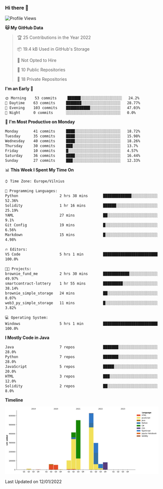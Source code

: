 ### Hi there 👋

<!--START_SECTION:waka-->
![Profile Views](http://img.shields.io/badge/Profile%20Views-0-blue)

**🐱 My GitHub Data** 

> 🏆 25 Contributions in the Year 2022
 > 
> 📦 19.4 kB Used in GitHub's Storage 
 > 
> 🚫 Not Opted to Hire
 > 
> 📜 10 Public Repositories 
 > 
> 🔑 18 Private Repositories  
 > 
**I'm an Early 🐤** 

```text
🌞 Morning    53 commits     ██████░░░░░░░░░░░░░░░░░░░   24.2% 
🌆 Daytime    63 commits     ███████░░░░░░░░░░░░░░░░░░   28.77% 
🌃 Evening    103 commits    ███████████░░░░░░░░░░░░░░   47.03% 
🌙 Night      0 commits      ░░░░░░░░░░░░░░░░░░░░░░░░░   0.0%

```
📅 **I'm Most Productive on Monday** 

```text
Monday       41 commits     ████░░░░░░░░░░░░░░░░░░░░░   18.72% 
Tuesday      35 commits     ████░░░░░░░░░░░░░░░░░░░░░   15.98% 
Wednesday    40 commits     ████░░░░░░░░░░░░░░░░░░░░░   18.26% 
Thursday     30 commits     ███░░░░░░░░░░░░░░░░░░░░░░   13.7% 
Friday       10 commits     █░░░░░░░░░░░░░░░░░░░░░░░░   4.57% 
Saturday     36 commits     ████░░░░░░░░░░░░░░░░░░░░░   16.44% 
Sunday       27 commits     ███░░░░░░░░░░░░░░░░░░░░░░   12.33%

```


📊 **This Week I Spent My Time On** 

```text
⌚︎ Time Zone: Europe/Vilnius

💬 Programming Languages: 
Python                   2 hrs 38 mins       █████████████░░░░░░░░░░░░   52.36% 
Solidity                 1 hr 16 mins        ██████░░░░░░░░░░░░░░░░░░░   25.19% 
YAML                     27 mins             ██░░░░░░░░░░░░░░░░░░░░░░░   9.1% 
Git Config               19 mins             █░░░░░░░░░░░░░░░░░░░░░░░░   6.56% 
Markdown                 15 mins             █░░░░░░░░░░░░░░░░░░░░░░░░   4.98%

🔥 Editors: 
VS Code                  5 hrs 1 min         █████████████████████████   100.0%

🐱‍💻 Projects: 
brownie_fund_me          2 hrs 30 mins       ████████████░░░░░░░░░░░░░   49.97% 
smartcontract-lottery    1 hr 55 mins        █████████░░░░░░░░░░░░░░░░   38.14% 
brownie_simple_storage   24 mins             ██░░░░░░░░░░░░░░░░░░░░░░░   8.07% 
web3_py_simple_storage   11 mins             █░░░░░░░░░░░░░░░░░░░░░░░░   3.82%

💻 Operating System: 
Windows                  5 hrs 1 min         █████████████████████████   100.0%

```

**I Mostly Code in Java** 

```text
Java                     7 repos             ███████░░░░░░░░░░░░░░░░░░   28.0% 
Python                   7 repos             ███████░░░░░░░░░░░░░░░░░░   28.0% 
JavaScript               5 repos             █████░░░░░░░░░░░░░░░░░░░░   20.0% 
HTML                     3 repos             ███░░░░░░░░░░░░░░░░░░░░░░   12.0% 
Solidity                 2 repos             ██░░░░░░░░░░░░░░░░░░░░░░░   8.0%

```


**Timeline**

![Chart not found](https://raw.githubusercontent.com/BenasVolkovas/BenasVolkovas/main/charts/bar_graph.png) 


 Last Updated on 12/01/2022
<!--END_SECTION:waka-->
